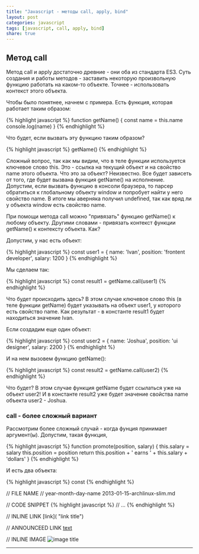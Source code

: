 ```yaml
---
title: "Javascript - методы call, apply, bind"
layout: post
categories: javascript
tags: [javascript, call, apply, bind]
share: true
---
```


## Метод call

Метод call и apply достаточно древние - они оба из стандарта ES3. Суть создания и работы методов - заставить некоторую произвольную функцию работать на каком-то объекте. Точнее - использовать контекст этого объекта.

Чтобы было понятнее, начнем с примера. Есть функция, которая работает таким образом:

{% highlight javascript %}
function getName() {
  const name = this.name
  console.log(name)
}
{% endhighlight %}

Что будет, если вызвать эту функцию таким образом?

{% highlight javascript %}
getName()
{% endhighlight %}

Сложный вопрос, так как мы видим, что в теле функции используется ключевое слово this. Это - ссылка на текущий объект и на свойство name этого объекта. Что это за объект? Неизвестно. Все будет зависеть от того, где будет вызвана функция getName() на исполнение. Допустим, если вызвать функцию в консоли браузера, то парсер обратиться к глобальному объекту window и попробует найти у него свойство name. В итоге мы аверняка получил undefined, так как вряд ли у объекта window есть свойство name.

При помощи метода call можно "привязать" функцию getName() к любому объекту. Другими словами - привязать контекст функции getName() к контексту объекта. Как?

Допустим, у нас есть объект:

{% highlight javascript %}
const user1 = {
  name: 'Ivan',
  position: 'frontent developer',
  salary: 1200
}
{% endhighlight %}

Мы сделаем так:

{% highlight javascript %}
const result1 = getName.call(user1)
{% endhighlight %}

Что будет происходить здесь? В этом случае ключевое слово this (в теле функции getName) будет указывать на объект user1, у которого есть свойство name. Как результат - в константе result1 будет находиться значение Ivan.

Если создадим еще один объект:

{% highlight javascript %}
const user2 = {
  name: 'Joshua',
  position: 'ui designer',
  salary: 2200
}
{% endhighlight %}

И на нем вызовем функцию getName():

{% highlight javascript %}
const result2 = getName.call(user2)
{% endhighlight %}

Что будет? В этом случае функция getName будет ссылаться уже на объект user2! И в константе result2 уже будет значение свойства name объекта user2 - Joshua.

### call - более сложный вариант

Рассмотрим более сложный случай - когда фунция принимает аргумент(ы). Допустим, такая функция,

{% highlight javascript %}
function promote(position, salary) {
  this.salary = salary
  this.position = position
  return this.position + ' earns ' + this.salary + 'dollars'
}
{% endhighlight %}

И есть два объекта:

{% highlight javascript %}
const
{% endhighlight %}


// FILE NAME
// year-month-day-name
2013-01-15-archlinux-slim.md

// CODE SNIPPET
{% highlight javascript %}
// ...
{% endhighlight %}

// INLINE LINK
[link]( "link title")

// ANNOUNCEED LINK
[text][1]

// INLINE IMAGE
![image title]({{site.url}}/images/uploads/2015/08/image.jpg "image alt")

***
[1]: http://speckyboy.com/2015/01/26/six-common-freelancing-myths/ "Six Common Freelancing Myths"
